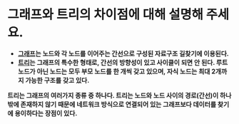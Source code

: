 # 그래프와 트리의 차이점에 대해 설명해 주세요.

- **[그래프](https://github.com/genesis12345678/TIL/blob/main/algorithm/graph/expression/GraphExpression.md#%EA%B7%B8%EB%9E%98%ED%94%84%EC%9D%98-%ED%91%9C%ED%98%84)는 노드와 각 노드를 이어주는 간선으로 구성된 자료구조 길찾기에 이용된다.**
- **[트리](https://github.com/genesis12345678/TIL/blob/main/algorithm/tree/tree/Tree.md#%ED%8A%B8%EB%A6%AC)는 그래프의 특수한 형태로, 간선의 방향성이 있고 사이클이 되면 안 된다. 루트 노드가 아닌 노드는 모두 부모 노드를 한 개씩 갖고 있으며, 자식 노드는 최대 2개까지 가능한 구조를 갖고 있다.**

**트리는 그래프의 여러가지 종류 중 하나다. 트리는 노드와 노드 사이의 경로(간선)이 하나밖에 존재하지 않기 때문에 네트워크 방식으로 연결되어 있는 그래프보다
데이터를 찾기에 용이하다는 장점이 있다.**